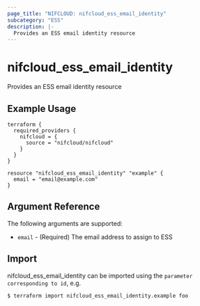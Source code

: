 ```yaml
---
page_title: "NIFCLOUD: nifcloud_ess_email_identity"
subcategory: "ESS"
description: |-
  Provides an ESS email identity resource
---
```


# nifcloud_ess_email_identity

Provides an ESS email identity resource

## Example Usage

```hcl
terraform {
  required_providers {
    nifcloud = {
      source = "nifcloud/nifcloud"
    }
  }
}

resource "nifcloud_ess_email_identity" "example" {
  email = "email@example.com"
}

```

## Argument Reference

The following arguments are supported:


* `email` - (Required) The email address to assign to ESS


## Import

nifcloud_ess_email_identity can be imported using the `parameter corresponding to id`, e.g.

```
$ terraform import nifcloud_ess_email_identity.example foo
```
